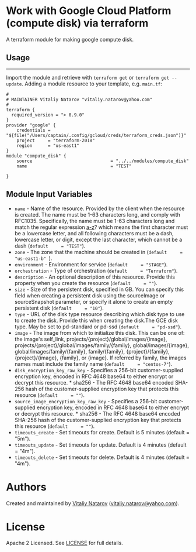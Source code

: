 # Work with Google Cloud  Platform (compute disk) via terraform

A terraform module for making google compute disk.

## Usage
--------

Import the module and retrieve with ```terraform get``` or ```terraform get --update```. Adding a module resource to your template, e.g. `main.tf`:

```
#
# MAINTAINER Vitaliy Natarov "vitaliy.natarov@yahoo.com"
#
terraform {
  required_version = "> 0.9.0"
}
provider "google" {
    credentials = "${file("/Users/captain/.config/gcloud/creds/terraform_creds.json")}"
    project     = "terraform-2018"
    region      = "us-east1"
}
module "compute_disk" {
    source                              = "../../modules/compute_disk"
    name                                = "TEST"

}
```

Module Input Variables
----------------------
- `name` - Name of the resource. Provided by the client when the resource is created. The name must be 1-63 characters long, and comply with RFC1035. Specifically, the name must be 1-63 characters long and match the regular expression [a-z]([-a-z0-9]*[a-z0-9])? which means the first character must be a lowercase letter, and all following characters must be a dash, lowercase letter, or digit, except the last character, which cannot be a dash (`default     = "TEST"`).
- `zone` - The zone that the machine should be created in (`default     = "us-east1-b" `).
- `environment` - Environment for service (`default     = "STAGE"`).
- `orchestration` - Type of orchestration (`default     = "Terraform"`).
- `description` - An optional description of this resource. Provide this property when you create the resource (`default     = ""`).
- `size` - Size of the persistent disk, specified in GB. You can specify this field when creating a persistent disk using the sourceImage or sourceSnapshot parameter, or specify it alone to create an empty persistent disk (`default     = "10"`).
- `type` - URL of the disk type resource describing which disk type to use to create the disk. Provide this when creating the disk.The GCE disk type. May be set to pd-standard or pd-ssd (`default     = "pd-ssd"`).
- `image` - The image from which to initialize this disk. This can be one of: the image's self_link, projects/{project}/global/images/{image}, projects/{project}/global/images/family/{family}, global/images/{image}, global/images/family/{family}, family/{family}, {project}/{family}, {project}/{image}, {family}, or {image}. If referred by family, the images names must include the family name (`default     = "centos-7"`).
- `disk_encryption_key_raw_key` - Specifies a 256-bit customer-supplied encryption key, encoded in RFC 4648 base64 to either encrypt or decrypt this resource. * sha256 - The RFC 4648 base64 encoded SHA-256 hash of the customer-supplied encryption key that protects this resource (`default     = ""`).
- `source_image_encryption_key_raw_key` - Specifies a 256-bit customer-supplied encryption key, encoded in RFC 4648 base64 to either encrypt or decrypt this resource. * sha256 - The RFC 4648 base64 encoded SHA-256 hash of the customer-supplied encryption key that protects this resource (`default     = ""`).
- `timeouts_create` - Set timeouts for create. Default is 5 minutes (default     = "5m").
- `timeouts_update` - Set timeouts for update. Default is 4 minutes (default     = "4m").
- `timeouts_delete` - Set timeouts for delete. Default is 4 minutes (default     = "4m").


Authors
=======

Created and maintained by [Vitaliy Natarov](https://github.com/SebastianUA)
(vitaliy.natarov@yahoo.com).

License
=======

Apache 2 Licensed. See [LICENSE](https://github.com/SebastianUA/terraform/blob/master/LICENSE) for full details.
